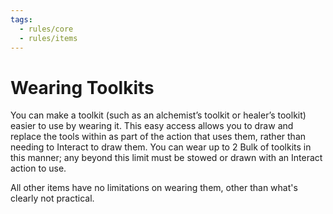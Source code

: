 ```yaml
---
tags:
  - rules/core
  - rules/items
---
```

# Wearing Toolkits

You can make a toolkit (such as an alchemist’s toolkit or healer’s toolkit) easier to use by wearing it. This easy access allows you to draw and replace the tools within as part of the action that uses them, rather than needing to Interact to draw them. You can wear up to 2 Bulk of toolkits in this manner; any beyond this limit must be stowed or drawn with an Interact action to use.

All other items have no limitations on wearing them, other than what's clearly not practical. 